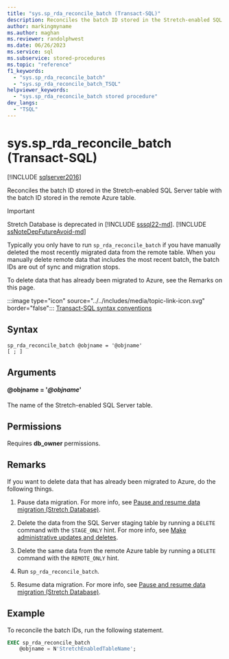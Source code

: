 ```yaml
---
title: "sys.sp_rda_reconcile_batch (Transact-SQL)"
description: Reconciles the batch ID stored in the Stretch-enabled SQL Server table with the batch ID stored in the remote Azure table.
author: markingmyname
ms.author: maghan
ms.reviewer: randolphwest
ms.date: 06/26/2023
ms.service: sql
ms.subservice: stored-procedures
ms.topic: "reference"
f1_keywords:
  - "sys.sp_rda_reconcile_batch"
  - "sys.sp_rda_reconcile_batch_TSQL"
helpviewer_keywords:
  - "sys.sp_rda_reconcile_batch stored procedure"
dev_langs:
  - "TSQL"
---
```

# sys.sp_rda_reconcile_batch (Transact-SQL)

[!INCLUDE [sqlserver2016](../../includes/applies-to-version/sqlserver2016.md)]

Reconciles the batch ID stored in the Stretch-enabled SQL Server table with the batch ID stored in the remote Azure table.

> [!IMPORTANT]  
> Stretch Database is deprecated in [!INCLUDE [sssql22-md](../../includes/sssql22-md.md)]. [!INCLUDE [ssNoteDepFutureAvoid-md](../../includes/ssnotedepfutureavoid-md.md)]

Typically you only have to run `sp_rda_reconcile_batch` if you have manually deleted the most recently migrated data from the remote table. When you manually delete remote data that includes the most recent batch, the batch IDs are out of sync and migration stops.

To delete data that has already been migrated to Azure, see the Remarks on this page.

:::image type="icon" source="../../includes/media/topic-link-icon.svg" border="false"::: [Transact-SQL syntax conventions](../../t-sql/language-elements/transact-sql-syntax-conventions-transact-sql.md)

## Syntax

```syntaxsql
sp_rda_reconcile_batch @objname = '@objname'
[ ; ]
```

## Arguments

#### @objname = '*@objname*'

The name of the Stretch-enabled SQL Server table.

## Permissions

Requires **db_owner** permissions.

## Remarks

If you want to delete data that has already been migrated to Azure, do the following things.

1. Pause data migration. For more info, see [Pause and resume data migration (Stretch Database)](../../sql-server/stretch-database/pause-and-resume-data-migration-stretch-database.md).

1. Delete the data from the SQL Server staging table by running a `DELETE` command with the `STAGE_ONLY` hint. For more info, see [Make administrative updates and deletes](../../sql-server/stretch-database/manage-and-troubleshoot-stretch-database.md#adminHints).

1. Delete the  same data from the remote Azure table by running a `DELETE` command with the `REMOTE_ONLY` hint.

1. Run `sp_rda_reconcile_batch`.

1. Resume data migration. For more info, see [Pause and resume data migration (Stretch Database)](../../sql-server/stretch-database/pause-and-resume-data-migration-stretch-database.md).

## Example

To reconcile the batch IDs, run the following statement.

```sql
EXEC sp_rda_reconcile_batch
    @objname = N'StretchEnabledTableName';
```
